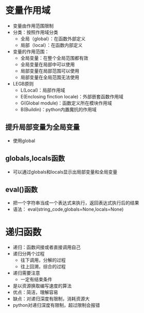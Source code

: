 # 变量作用域
- 变量由作用范围限制
- 分类：按照作用域分类
    - 全局（global）：在函数外部定义
    - 局部（local）：在函数内部定义
- 变量的作用范围：
    - 全局变量：在整个全局范围都有效
    - 全局变量在局部中可以使用
    - 局部变量在局部范围可以使用
    - 局部变量在全局范围无法使用
- LEGB原则
    - L(Local)：局部作用域
    - E(Enclosing finction locale)：外部嵌套函数作用域
    - G(Global module)：函数定义所在模块作用域
    - B(Buildin)：python内置魔抗的作用域
## 提升局部变量为全局变量
- 使用global
## globals,locals函数
- 可以通过globals和locals显示出局部变量和全局变量
## eval()函数
- 把一个字符串当成一个表达式来执行，返回表达式执行后的结果
- 语法：
            eval(string_code,globals=None,locals=None)

# 递归函数
- 递归：函数间接或者直接调用自己
- 递归分两个过程
    - 往下调用，分解的过程
    - 往上回溯，综合的过程
- 递归需要注意
    - 一定有结束条件
- 是以资源换取编写速度的算法
- 优点：简洁，理解容易
- 缺点：对递归深度有限制，消耗资源大
- python对递归深度有限制，超过限制会报错